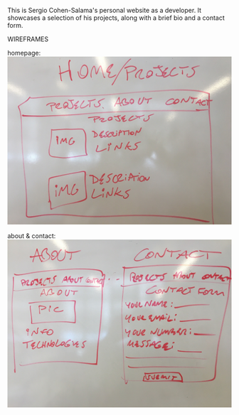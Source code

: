 This is Sergio Cohen-Salama's personal website as a developer. It showcases a selection of his projects, along with a brief bio and a contact form.

WIREFRAMES

homepage:
!['homepage'](IMG_4061.JPG)

about & contact:
!['about&contact'](IMG_4064.JPG)
